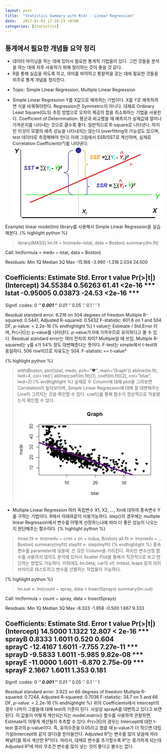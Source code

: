 ```yaml
---
layout: post
title:  "Statistics Summary with R(4) - Linear Regression"
date:   2017-01-03 17:18:23 +0700
categories: [Statistics]
---
```



## 통계에서 필요한 개념들 요약 정리
+   데이터 마이닝을 하는 데에 있어서 필요한 통계적 기법들이 있다. 그런 것들을 분석을 하는 데에 자주 사용하기 위해 정리하는 것이 좋을 것 같다.
+	R을 통해 실습을 하도록 하고, 의미를 파악하고 통찰력을 갖는 데에 필요한 것들을 위주로 통계 개념을 정리한다.

- Topic: Simple Linear Regression, Multiple Linear Regression

+	Simple Linear Regression
Y를 X값으로 예측하는 기법이다.
X를 Y로 예측하려면 식을 바꿔줘야한다. Regression은 Symmetric이 아니다.
대체로 Ordinary Least Square(OLS) 추정 방법으로 오차의 제곱의 합을 최소화하는 기법을 사용한다.
Coefficient of Determination: 평균과 비교했을 때 예측치가 실제값에 얼마나 가까운지를 나타내는 것으로 클수록 좋다. 일반적으로 R-square로 나타낸다. 하지만 이것이 모델의 예측 성능을 나타내지는 않는다.(overfitting의 가능성도 있으며, test 데이터로 측정해봐야 한다)
아래 그림에서 SSR/SST로 계산하며, 실제로 Correlation Coefficient(r²)를 나타낸다.
![Screenshot RSquare](https://raw.githubusercontent.com/yangyangii/yangyangii.github.io/master/static/img/_posts/R-square.jpeg  "Screenshot RSquare")

Example)
linear model(lm) library를 사용해서 Simple Linear Regression을 실습해본다.
{% highlight python %}
> library(MASS)
> lm.fit = lm(medv~lstat, data = Boston)
> summary(lm.fit)

Call:
lm(formula = medv ~ lstat, data = Boston)

Residuals:
    Min      1Q  Median      3Q     Max 
-15.168  -3.990  -1.318   2.034  24.500 

Coefficients:
            Estimate Std. Error t value Pr(>|t|)    
(Intercept) 34.55384    0.56263   61.41   <2e-16 ***
lstat       -0.95005    0.03873  -24.53   <2e-16 ***
---
Signif. codes:  0 ‘***’ 0.001 ‘**’ 0.01 ‘*’ 0.05 ‘.’ 0.1 ‘ ’ 1

Residual standard error: 6.216 on 504 degrees of freedom
Multiple R-squared:  0.5441,	Adjusted R-squared:  0.5432 
F-statistic: 601.6 on 1 and 504 DF,  p-value: < 2.2e-16
{% endhighlight %}
t value는 Estimate / Std.Error 이며, Pr(>|t|)는 p-value를 나타낸다.
p-value가 0에 가까우므로 유의하다고 볼 수 있다.
Residual standard error는 여러 잔차의 차이? Multiple일 때 쓰임.
Multiple R-squared는 y를 x가 54% 정도 대변해준다는 뜻이다.
F-test는 simple에서 t-test와 동일하다. 506 row이므로 자유도는 504.
F-statistic == t-value²

{% highlight python %}
> with(Boston, plot(lstat, medv, pch="♥", main='Graph'))
> abline(lm.fit, lwd=4, col='red')
> abline(coef(lm.fit)[1], coef(lm.fit)[2], col="blue", lwd=2)
{% endhighlight %}
실제로 두 Column에 대해 plot을 그려보면 Correlation이 높아보이며, Simple Linear Regression에 대해 잘 대변해주는 Line이 그려지는 것을 확인할 수 있다. coef()를 통해 함수가 정상적으로 적용됐는지 확인할 수 있다.
![Screenshot Simple-Linear-Regression](https://raw.githubusercontent.com/yangyangii/yangyangii.github.io/master/static/img/_posts/Simple-Linear-Regression.jpeg  "Screenshot Simple-Linear-Regression")


+	Multiple Linear Regression
여러 독립변수 X1, X2, ..., Xn에 대하여 종속변수 Y를 구하는 기법이다.
R에서 아래와같이 사용가능하다. step()의 경우에는 multiple linear Regression에서 변수를 어떻게 선정하느냐에 따라 더 좋은 성능이 나오는지 판단해주는 함수이다.
{% highlight python %}
> three.fit <- lm(medv ~ crim + zn + indus, Boston)
> all.fit <- lm(medv ~ ., Boston)
> summary(myfit)
> stepfit <- step(myfit)
{% endhighlight %}
종속변수를 parameter에 넣을때 .은 모든 Column을 가리킨다.
하지만 변수선정 함수를 사용하지 않아도 분석에 있어서 Scatter Plot을 통해서 직관적으로 보고 판단하는 방법도 가능하다.
이외에도 lm.beta, car의 vif, lmtest, leaps 등의 라이브러리로 테스트하고 변수를 선별하는 작업들이 가능하다.

{% highlight python %}
> lm.out <- lm(count ~ spray, data = InsectSprays)
> summary(lm.out)

Call:
lm(formula = count ~ spray, data = InsectSprays)

Residuals:
   Min     1Q Median     3Q    Max 
-8.333 -1.958 -0.500  1.667  9.333 

Coefficients:
            Estimate Std. Error t value Pr(>|t|)    
(Intercept)  14.5000     1.1322  12.807  < 2e-16 ***
sprayB        0.8333     1.6011   0.520    0.604    
sprayC      -12.4167     1.6011  -7.755 7.27e-11 ***
sprayD       -9.5833     1.6011  -5.985 9.82e-08 ***
sprayE      -11.0000     1.6011  -6.870 2.75e-09 ***
sprayF        2.1667     1.6011   1.353    0.181    
---
Signif. codes:  0 ‘***’ 0.001 ‘**’ 0.01 ‘*’ 0.05 ‘.’ 0.1 ‘ ’ 1

Residual standard error: 3.922 on 66 degrees of freedom
Multiple R-squared:  0.7244,	Adjusted R-squared:  0.7036 
F-statistic:  34.7 on 5 and 66 DF,  p-value: < 2.2e-16
{% endhighlight %}
위의 Coefficients에서 Intercept의 경우 나머지 그룹들에 대해 test의 기준이 된다.
사실상 sprayA를 대변하고 있다고 보면 된다.
이 값들이 어떻게 계산되는지는 model.matrix() 함수를 사용하여 관찰하면, Estimate이 어떻게 계산될지 추측할 수 있다.
Pr(>|t|)의 경우는 Intercept에 대한 t-test 결과의 p-value이다. 즉, 유의수준을 0.05라고 했을 때 p-value가 더 작으면 대립가설(Intercept와 같지 않다)을 받아들인다.
Adjusted R²는 변수를 많이 넣음에 따라 페널티를 줘서 계산한 R²이다.
따라서, 대체로 변수를 추가할수록 R²는 증가하게 되는데 Adjusted R²에 따라 무조건 변수를 많이 넣는 것이 좋다고 볼수는 없다.


